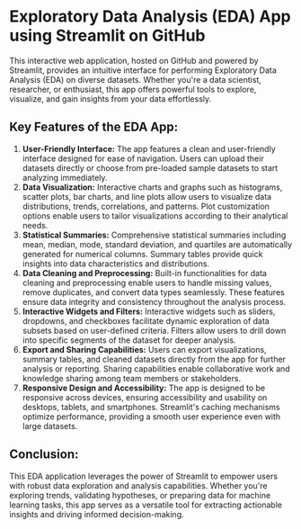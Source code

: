 <h1>Exploratory Data Analysis (EDA) App using Streamlit on GitHub</h1>

This interactive web application, hosted on GitHub and powered by Streamlit, provides an intuitive interface for performing Exploratory Data Analysis (EDA) on diverse datasets. Whether you're a data scientist, researcher, or enthusiast, this app offers powerful tools to explore, visualize, and gain insights from your data effortlessly.

<h2>Key Features of the EDA App:</h2>

<ol>
<li><b>User-Friendly Interface:</b> The app features a clean and user-friendly interface designed for ease of navigation. Users can upload their datasets directly or choose from pre-loaded sample datasets to start analyzing immediately.</li>

<li><b>Data Visualization:</b> Interactive charts and graphs such as histograms, scatter plots, bar charts, and line plots allow users to visualize data distributions, trends, correlations, and patterns. Plot customization options enable users to tailor visualizations according to their analytical needs.</li>

<li><b>Statistical Summaries:</b> Comprehensive statistical summaries including mean, median, mode, standard deviation, and quartiles are automatically generated for numerical columns. Summary tables provide quick insights into data characteristics and distributions.</li>

<li><b>Data Cleaning and Preprocessing:</b> Built-in functionalities for data cleaning and preprocessing enable users to handle missing values, remove duplicates, and convert data types seamlessly. These features ensure data integrity and consistency throughout the analysis process.</li>

<li><b>Interactive Widgets and Filters:</b> Interactive widgets such as sliders, dropdowns, and checkboxes facilitate dynamic exploration of data subsets based on user-defined criteria. Filters allow users to drill down into specific segments of the dataset for deeper analysis.</li>

<li><b>Export and Sharing Capabilities:</b> Users can export visualizations, summary tables, and cleaned datasets directly from the app for further analysis or reporting. Sharing capabilities enable collaborative work and knowledge sharing among team members or stakeholders.</li>

<li><b>Responsive Design and Accessibility:</b> The app is designed to be responsive across devices, ensuring accessibility and usability on desktops, tablets, and smartphones. Streamlit's caching mechanisms optimize performance, providing a smooth user experience even with large datasets.</li>
</ol>

<h2>Conclusion:</h2>
This EDA application leverages the power of Streamlit to empower users with robust data exploration and analysis capabilities. Whether you're exploring trends, validating hypotheses, or preparing data for machine learning tasks, this app serves as a versatile tool for extracting actionable insights and driving informed decision-making.

